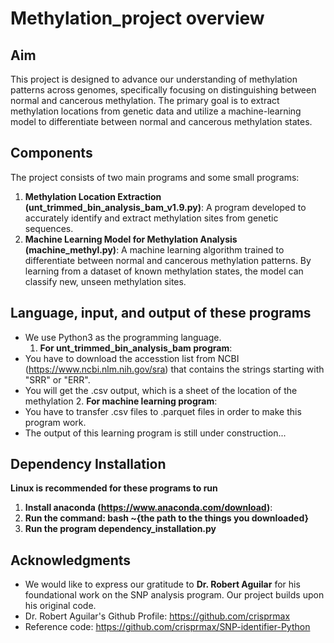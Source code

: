 # Methylation_project overview

## Aim
This project is designed to advance our understanding of methylation patterns across genomes, specifically focusing on distinguishing between normal and cancerous methylation. The primary goal is to extract methylation locations from genetic data and utilize a machine-learning model to differentiate between normal and cancerous methylation states.

## Components
The project consists of two main programs and some small programs:
1. **Methylation Location Extraction (unt_trimmed_bin_analysis_bam_v1.9.py)**: A program developed to accurately identify and extract methylation sites from genetic sequences. 
2. **Machine Learning Model for Methylation Analysis (machine_methyl.py)**: A  machine learning algorithm trained to differentiate between normal and cancerous methylation patterns. By learning from a dataset of known methylation states, the model can classify new, unseen methylation sites.

## Language, input, and output of these programs
- We use Python3 as the programming language.
  1. **For unt_trimmed_bin_analysis_bam program**:
- You have to download the accesstion list from NCBI (https://www.ncbi.nlm.nih.gov/sra) that contains the strings starting with "SRR" or "ERR".
- You will get the .csv output, which is a sheet of the location of the methylation
  2. **For machine learning program**:
- You have to transfer .csv files to .parquet files in order to make this program work.
- The output of this learning program is still under construction...
  
## Dependency Installation
**Linux is recommended for these programs to run**
1. **Install anaconda (https://www.anaconda.com/download)**:
2. **Run the command: bash ~{the path to the things you downloaded}**
3. **Run the program dependency_installation.py**
   

## Acknowledgments
- We would like to express our gratitude to **Dr. Robert Aguilar** for his foundational work on the SNP analysis program. Our project builds upon his original code.
- Dr. Robert Aguilar's Github Profile: https://github.com/crisprmax
- Reference code: https://github.com/crisprmax/SNP-identifier-Python

